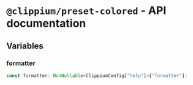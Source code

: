# `@clippium/preset-colored` - API documentation

## Variables

### formatter

```ts
const formatter: NonNullable<ClippiumConfig["help"]>["formatter"];
```
